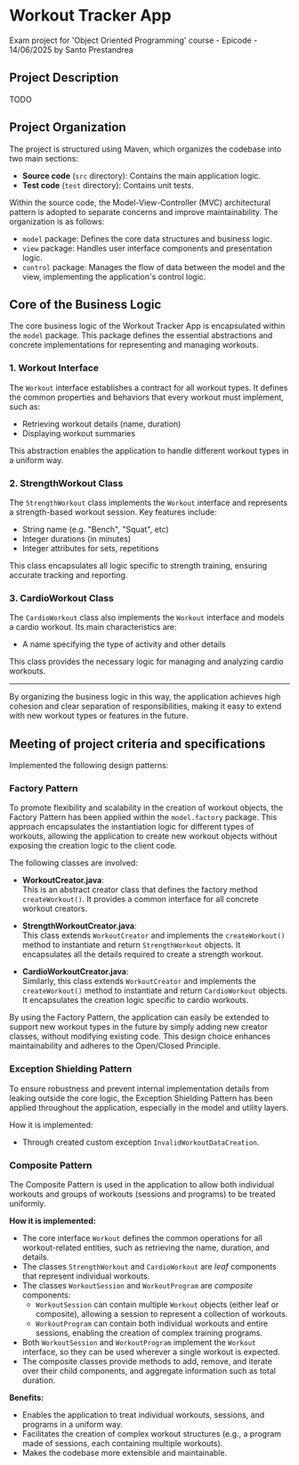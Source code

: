 # Workout Tracker App

Exam project for 'Object Oriented Programming' course - Epicode - 14/06/2025 by Santo Prestandrea

## Project Description

TODO

## Project Organization

The project is structured using Maven, which organizes the codebase into two main sections:

- **Source code** (`src` directory): Contains the main application logic.
- **Test code** (`test` directory): Contains unit tests.

Within the source code, the Model-View-Controller (MVC) architectural pattern is adopted to separate concerns and improve maintainability. The organization is as follows:

- `model` package: Defines the core data structures and business logic.
- `view` package: Handles user interface components and presentation logic.
- `control` package: Manages the flow of data between the model and the view, implementing the application's control logic.

## Core of the Business Logic

The core business logic of the Workout Tracker App is encapsulated within the `model` package. This package defines the essential abstractions and concrete implementations for representing and managing workouts.

### 1. Workout Interface

The `Workout` interface establishes a contract for all workout types. It defines the common properties and behaviors that every workout must implement, such as:

- Retrieving workout details (name, duration)
- Displaying workout summaries

This abstraction enables the application to handle different workout types in a uniform way.

### 2. StrengthWorkout Class

The `StrengthWorkout` class implements the `Workout` interface and represents a strength-based workout session. Key features include:

- String name (e.g. "Bench", "Squat", etc)
- Integer durations (in minutes)
- Integer attributes for sets, repetitions

This class encapsulates all logic specific to strength training, ensuring accurate tracking and reporting.

### 3. CardioWorkout Class

The `CardioWorkout` class also implements the `Workout` interface and models a cardio workout. Its main characteristics are:

- A name specifying the type of activity and other details

This class provides the necessary logic for managing and analyzing cardio workouts.

---

By organizing the business logic in this way, the application achieves high cohesion and clear separation of responsibilities, making it easy to extend with new workout types or features in the future.

## Meeting of project criteria and specifications

Implemented the following design patterns:

### Factory Pattern

To promote flexibility and scalability in the creation of workout objects, the Factory Pattern has been applied within the `model.factory` package. This approach encapsulates the instantiation logic for different types of workouts, allowing the application to create new workout objects without exposing the creation logic to the client code.

The following classes are involved:

- **WorkoutCreator.java**:  
    This is an abstract creator class that defines the factory method `createWorkout()`. It provides a common interface for all concrete workout creators.

- **StrengthWorkoutCreator.java**:  
    This class extends `WorkoutCreator` and implements the `createWorkout()` method to instantiate and return `StrengthWorkout` objects. It encapsulates all the details required to create a strength workout.

- **CardioWorkoutCreator.java**:  
    Similarly, this class extends `WorkoutCreator` and implements the `createWorkout()` method to instantiate and return `CardioWorkout` objects. It encapsulates the creation logic specific to cardio workouts.

By using the Factory Pattern, the application can easily be extended to support new workout types in the future by simply adding new creator classes, without modifying existing code. This design choice enhances maintainability and adheres to the Open/Closed Principle.

### Exception Shielding Pattern

To ensure robustness and prevent internal implementation details from leaking outside the core logic, the Exception Shielding Pattern has been applied throughout the application, especially in the model and utility layers.

How it is implemented:
- Through created custom exception `InvalidWorkoutDataCreation`.

### Composite Pattern

The Composite Pattern is used in the application to allow both individual workouts and groups of workouts (sessions and programs) to be treated uniformly.

**How it is implemented:**

- The core interface `Workout` defines the common operations for all workout-related entities, such as retrieving the name, duration, and details.
- The classes `StrengthWorkout` and `CardioWorkout` are *leaf* components that represent individual workouts.
- The classes `WorkoutSession` and `WorkoutProgram` are *composite* components:
  - `WorkoutSession` can contain multiple `Workout` objects (either leaf or composite), allowing a session to represent a collection of workouts.
  - `WorkoutProgram` can contain both individual workouts and entire sessions, enabling the creation of complex training programs.
- Both `WorkoutSession` and `WorkoutProgram` implement the `Workout` interface, so they can be used wherever a single workout is expected.
- The composite classes provide methods to add, remove, and iterate over their child components, and aggregate information such as total duration.

**Benefits:**

- Enables the application to treat individual workouts, sessions, and programs in a uniform way.
- Facilitates the creation of complex workout structures (e.g., a program made of sessions, each containing multiple workouts).
- Makes the codebase more extensible and maintainable.